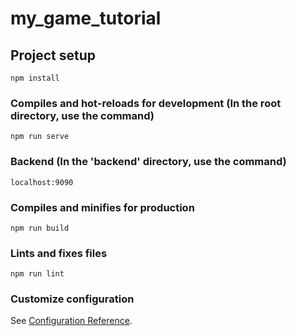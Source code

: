 # my_game_tutorial

## Project setup
```
npm install
```

### Compiles and hot-reloads for development (In the root directory, use the command)
```
npm run serve
```
### Backend (In the 'backend' directory, use the command)
```
localhost:9090
```
### Compiles and minifies for production
```
npm run build
```

### Lints and fixes files
```
npm run lint
```

### Customize configuration
See [Configuration Reference](https://cli.vuejs.org/config/).
